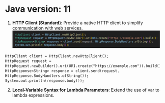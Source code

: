 # Java version: 11

1. **HTTP Client (Standard)**: Provide a native HTTP client to simplify communication with web services. 
![Alt text](image-2.png)
```
HttpClient client = HttpClient.newHttpClient();
HttpRequest request = HttpRequest.newBuilder().uri(URI.create("https://example.com")).build();
HttpResponse<String> response = client.send(request, HttpResponse.BodyHandlers.ofString());
System.out.println(response.body());

```

2. **Local-Variable Syntax for Lambda Parameters**: Extend the use of var to lambda expressions.